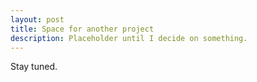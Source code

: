 ```yaml
---
layout: post
title: Space for another project
description: Placeholder until I decide on something.
---
```

Stay tuned.
